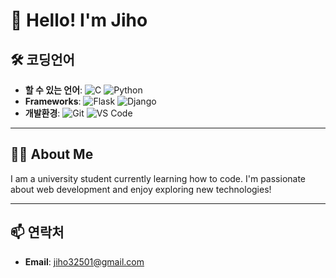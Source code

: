 # 👋 Hello! I'm Jiho

## 🛠️ 코딩언어

- **할 수 있는 언어**: ![C](https://img.shields.io/badge/-C-A8B9CC?style=flat-square&logo=c&logoColor=ffffff) ![Python](https://img.shields.io/badge/-Python-3776AB?style=flat-square&logo=python&logoColor=ffffff)
- **Frameworks**: ![Flask](https://img.shields.io/badge/-Flask-000000?style=flat-square&logo=flask&logoColor=ffffff) ![Django](https://img.shields.io/badge/-Django-092E20?style=flat-square&logo=django&logoColor=ffffff)
- **개발환경**: ![Git](https://img.shields.io/badge/-Git-F05032?style=flat-square&logo=git&logoColor=ffffff) ![VS Code](https://img.shields.io/badge/-VS%20Code-007ACC?style=flat-square&logo=visual-studio-code&logoColor=ffffff)

---

## 👨‍💻 About Me

I am a university student currently learning how to code. I'm passionate about web development and enjoy exploring new technologies!

---

## 📫 연락처

- **Email**: jiho32501@gmail.com

